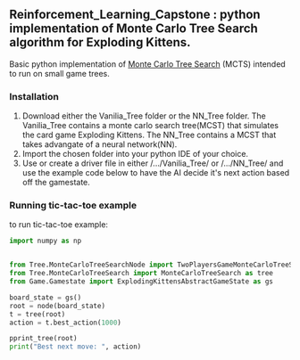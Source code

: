 ## Reinforcement_Learning_Capstone : python implementation of Monte Carlo Tree Search algorithm for Exploding Kittens.

 
Basic python implementation of [Monte Carlo Tree Search](https://int8.io/monte-carlo-tree-search-beginners-guide) (MCTS) intended to run on small game trees. 
 

### Installation

1. Download either the Vanilia_Tree folder or the NN_Tree folder. The Vanilia_Tree contains a monte carlo search tree(MCST) that simulates the card game Exploding Kittens.
   The NN_Tree contains a MCST that takes advangate of a neural network(NN).
2. Import the chosen folder into your python IDE of your choice.
3. Use or create a driver file in either /.../Vanilia_Tree/ or /.../NN_Tree/ and use the example code below to have the AI decide it's next action based off the gamestate.

### Running tic-tac-toe example 

to run tic-tac-toe example:

```python
import numpy as np


from Tree.MonteCarloTreeSearchNode import TwoPlayersGameMonteCarloTreeSearchNode as node
from Tree.MonteCarloTreeSearch import MonteCarloTreeSearch as tree
from Game.Gamestate import ExplodingKittensAbstractGameState as gs

board_state = gs()
root = node(board_state)
t = tree(root)
action = t.best_action(1000)

pprint_tree(root)
print("Best next move: ", action)

```

